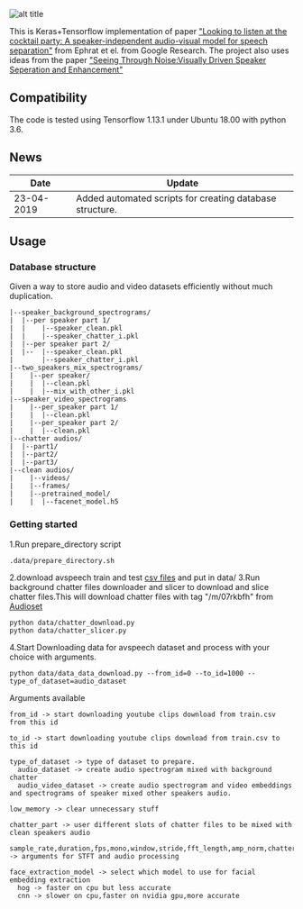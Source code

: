 ![alt title](https://github.com/mayurnewase/looking-to-listen-at-cocktail-party/blob/master/assets/logo.png)

This is Keras+Tensorflow implementation of paper ["Looking to listen at the cocktail party: A speaker-independent audio-visual model for speech separation"](https://arxiv.org/abs/1804.03619)
from Ephrat et el. from Google Research.
The project also uses ideas from the paper ["Seeing Through Noise:Visually Driven Speaker Seperation and Enhancement"](https://arxiv.org/pdf/1708.06767.pdf)

## Compatibility
The code is tested using Tensorflow 1.13.1 under Ubuntu 18.00 with python 3.6.

## News
| Date     | Update |
|----------|--------|
| 23-04-2019 | Added automated scripts for creating database structure.

## Usage
### Database structure
Given a way to store audio and video datasets efficiently without much duplication.
```
|--speaker_background_spectrograms/
|  |--per speaker part 1/
|  |    |--speaker_clean.pkl
|  |    |--speaker_chatter_i.pkl
|  |--per speaker part 2/
|  |--  |--speaker_clean.pkl
|       |--speaker_chatter_i.pkl
|--two_speakers_mix_spectrograms/
|	 |--per speaker/
|	 |	|--clean.pkl
|	 |	|--mix_with_other_i.pkl
|--speaker_video_spectrograms
|	 |--per_speaker part 1/
|	 |	|--clean.pkl
|	 |--per_speaker part 2/
|	 |	|--clean.pkl
|--chatter audios/
|  |--part1/
|  |--part2/
|  |--part3/
|--clean audios/
|	 |--videos/
|	 |--frames/
|	 |--pretrained_model/
|	 |  |--facenet_model.h5
```

### Getting started
1.Run prepare_directory script
```
.data/prepare_directory.sh
```
2.download avspeech train and test [csv files](https://looking-to-listen.github.io/avspeech/download.html) and put in data/
3.Run background chatter files downloader and slicer to download and slice chatter files.This will download chatter files with tag "/m/07rkbfh" from [Audioset](https://research.google.com/audioset/index.html)
```
python data/chatter_download.py
python data/chatter_slicer.py
```
4.Start Downloading data for avspeech dataset and process with your choice with arguments.
```
python data/data_data_download.py --from_id=0 --to_id=1000 --type_of_dataset=audio_dataset
```
Arguments available
```
from_id -> start downloading youtube clips download from train.csv from this id

to_id -> start downloading youtube clips download from train.csv to this id

type_of_dataset -> type of dataset to prepare.
  audio_dataset -> create audio spectrogram mixed with background chatter
  audio_video_dataset -> create audio spectrogram and video embeddings and spectrograms of speaker mixed other speakers audio.
  
low_memory -> clear unnecessary stuff

chatter_part -> user different slots of chatter files to be mixed with clean speakers audio

sample_rate,duration,fps,mono,window,stride,fft_length,amp_norm,chatter_norm -> arguments for STFT and audio processing

face_extraction_model -> select which model to use for facial embedding extraction
  hog -> faster on cpu but less accurate
  cnn -> slower on cpu,faster on nvidia gpu,more accurate
```



